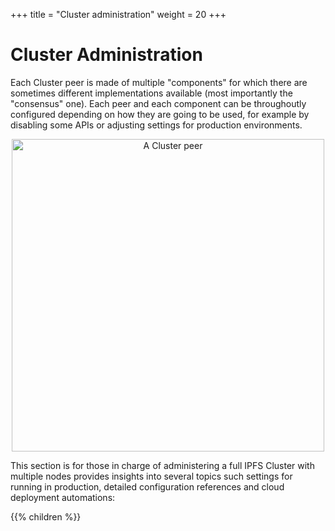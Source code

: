 +++
title = "Cluster administration"
weight = 20
+++

# Cluster Administration

Each Cluster peer is made of multiple "components" for which there are sometimes different implementations available (most importantly the "consensus" one). Each peer and each component can be throughoutly configured depending on how they are going to be used, for example by disabling some APIs or adjusting settings for production environments.

<center><img alt="A Cluster peer" title="A Cluster peer" src="/cluster/diagrams/png/peer.png" width="500px" /></center>

This section is for those in charge of administering a full IPFS Cluster with multiple nodes provides insights into several topics such settings for running in production, detailed configuration references and cloud deployment automations:

{{% children %}}
